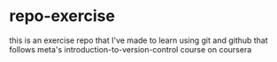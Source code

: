 # repo-exercise
this is an exercise repo that I've made to learn using git and github that follows meta's introduction-to-version-control course on coursera
